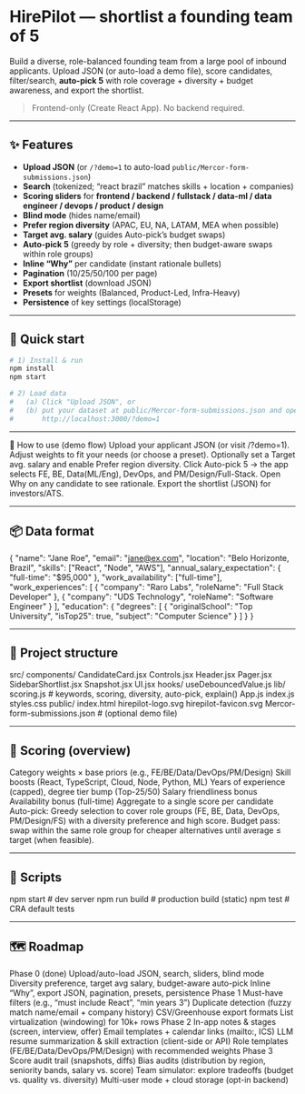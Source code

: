 # HirePilot — shortlist a founding team of 5

Build a diverse, role-balanced founding team from a large pool of inbound applicants. Upload JSON (or auto-load a demo file), score candidates, filter/search, **auto-pick 5** with role coverage + diversity + budget awareness, and export the shortlist.

> Frontend-only (Create React App). No backend required.

---

## ✨ Features

- **Upload JSON** (or `/?demo=1` to auto-load `public/Mercor-form-submissions.json`)
- **Search** (tokenized; “react brazil” matches skills + location + companies)
- **Scoring sliders** for **frontend / backend / fullstack / data-ml / data engineer / devops / product / design**
- **Blind mode** (hides name/email)
- **Prefer region diversity** (APAC, EU, NA, LATAM, MEA when possible)
- **Target avg. salary** (guides Auto-pick’s budget swaps)
- **Auto-pick 5** (greedy by role + diversity; then budget-aware swaps within role groups)
- **Inline “Why”** per candidate (instant rationale bullets)
- **Pagination** (10/25/50/100 per page)
- **Export shortlist** (download JSON)
- **Presets** for weights (Balanced, Product-Led, Infra-Heavy)
- **Persistence** of key settings (localStorage)

---

## 🚀 Quick start

```bash
# 1) Install & run
npm install
npm start

# 2) Load data
#   (a) Click "Upload JSON", or
#   (b) put your dataset at public/Mercor-form-submissions.json and open:
#       http://localhost:3000/?demo=1

```

---

🧭 How to use (demo flow)
Upload your applicant JSON (or visit /?demo=1).
Adjust weights to fit your needs (or choose a preset).
Optionally set a Target avg. salary and enable Prefer region diversity.
Click Auto-pick 5 → the app selects FE, BE, Data(ML/Eng), DevOps, and PM/Design/Full-Stack.
Open Why on any candidate to see rationale.
Export the shortlist (JSON) for investors/ATS.

---

## 📦 Data format
{
  "name": "Jane Roe",
  "email": "jane@ex.com",
  "location": "Belo Horizonte, Brazil",
  "skills": ["React", "Node", "AWS"],
  "annual_salary_expectation": { "full-time": "$95,000" },
  "work_availability": ["full-time"],
  "work_experiences": [
    { "company": "Raro Labs", "roleName": "Full Stack Developer" },
    { "company": "UDS Technology", "roleName": "Software Engineer" }
  ],
  "education": {
    "degrees": [
      { "originalSchool": "Top University", "isTop25": true, "subject": "Computer Science" }
    ]
  }
}

---

## 🧱 Project structure

src/
  components/
    CandidateCard.jsx
    Controls.jsx
    Header.jsx
    Pager.jsx
    SidebarShortlist.jsx
    Snapshot.jsx
    UI.jsx
  hooks/
    useDebouncedValue.js
  lib/
    scoring.js          # keywords, scoring, diversity, auto-pick, explain()
  App.js
  index.js
  styles.css
public/
  index.html
  hirepilot-logo.svg
  hirepilot-favicon.svg
  Mercor-form-submissions.json   # (optional demo file)

---

## 🧪 Scoring (overview)
Category weights × base priors (e.g., FE/BE/Data/DevOps/PM/Design)
Skill boosts (React, TypeScript, Cloud, Node, Python, ML)
Years of experience (capped), degree tier bump (Top-25/50)
Salary friendliness bonus
Availability bonus (full-time)
Aggregate to a single score per candidate
Auto-pick:
Greedy selection to cover role groups (FE, BE, Data, DevOps, PM/Design/FS) with a diversity preference and high score.
Budget pass: swap within the same role group for cheaper alternatives until average ≤ target (when feasible).

---

## 🧰 Scripts

npm start       # dev server
npm run build   # production build (static)
npm test        # CRA default tests

---

## 🗺️ Roadmap

Phase 0 (done)
    Upload/auto-load JSON, search, sliders, blind mode
    Diversity preference, target avg salary, budget-aware auto-pick
    Inline “Why”, export JSON, pagination, presets, persistence
Phase 1
    Must-have filters (e.g., “must include React”, “min years 3”)
    Duplicate detection (fuzzy match name/email + company history)
    CSV/Greenhouse export formats
    List virtualization (windowing) for 10k+ rows
Phase 2
    In-app notes & stages (screen, interview, offer)
    Email templates + calendar links (mailto:, ICS)
    LLM resume summarization & skill extraction (client-side or API)
    Role templates (FE/BE/Data/DevOps/PM/Design) with recommended weights
Phase 3
    Score audit trail (snapshots, diffs)
    Bias audits (distribution by region, seniority bands, salary vs. score)
    Team simulator: explore tradeoffs (budget vs. quality vs. diversity)
    Multi-user mode + cloud storage (opt-in backend)
